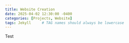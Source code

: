 ```yaml
---
title: Website Creation
date: 2025-04-02 12:30:00 -0400
categories: [Projects, Website]
tags: Jekyll     # TAG names should always be lowercase
---
```

Test
